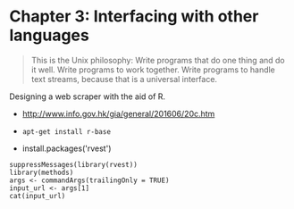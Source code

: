 # Chapter 3: Interfacing with other languages

> This is the Unix philosophy: Write programs that do one thing and do it well. Write programs to work together. Write programs to handle text streams, because that is a universal interface.

Designing a web scraper with the aid of R.

* http://www.info.gov.hk/gia/general/201606/20c.htm

* `apt-get install r-base`

* install.packages('rvest')

```{r}
suppressMessages(library(rvest))
library(methods)
args <- commandArgs(trailingOnly = TRUE)
input_url <- args[1]
cat(input_url)
```
